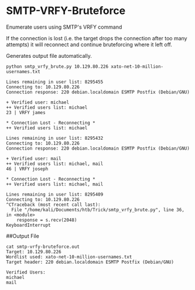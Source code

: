 # SMTP-VRFY-Bruteforce
Enumerate users using SMTP's VRFY command

If the connection is lost (i.e. the target drops the connection after too many attempts) it will reconnect and continue bruteforcing where it left off.

Generates output file automatically.

```console
python smtp_vrfy_brute.py 10.129.80.226 xato-net-10-million-usernames.txt

Lines remaining in user list: 8295455
Connecting to: 10.129.80.226
Connection response: 220 debian.localdomain ESMTP Postfix (Debian/GNU)

+ Verified user: michael 
++ Verified users list: michael
23 | VRFY james           

* Connection Lost - Reconnecting *
++ Verified users list: michael

Lines remaining in user list: 8295432
Connecting to: 10.129.80.226
Connection response: 220 debian.localdomain ESMTP Postfix (Debian/GNU)

+ Verified user: mail    
++ Verified users list: michael, mail
46 | VRFY joseph          

* Connection Lost - Reconnecting *
++ Verified users list: michael, mail

Lines remaining in user list: 8295409
Connecting to: 10.129.80.226
^CTraceback (most recent call last):
  File "/home/kali/Documents/htb/Trick/smtp_vrfy_brute.py", line 36, in <module>
    response = s.recv(2048)
KeyboardInterrupt

```


##Output File
```console
cat smtp-vrfy-bruteforce.out      
Target: 10.129.80.226
Wordlist used: xato-net-10-million-usernames.txt
Target header: 220 debian.localdomain ESMTP Postfix (Debian/GNU)

Verified Users:
michael
mail
```
